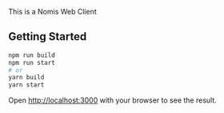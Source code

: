 This is a Nomis Web Client

## Getting Started

```bash
npm run build
npm run start
# or
yarn build
yarn start
```

Open [http://localhost:3000](http://localhost:3000) with your browser to see the result.

